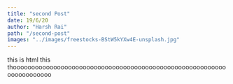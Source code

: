 ```yaml
---
title: "second Post"
date: 19/6/20
author: "Harsh Rai"
path: "/second-post"
images: "../images/freestocks-BStW5kYXw4E-unsplash.jpg"
---
```

this is html this thoooooooooooooooooooooooooooooooooooooooooooooooooooooooooooooooooooooo